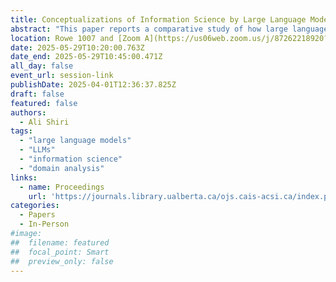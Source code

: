 ```yaml
---
title: Conceptualizations of Information Science by Large Language Models
abstract: "This paper reports a comparative study of how large language models understand and represent the domain of information science. Five large language models were selected for this study, namely ChatGPT, Perplexity.ai, Google Gemini, Meta AI and Claude. A set of five prompts was utilized in this study for comparison. The findings suggest differences and variations in how these LLMs conceptualize and represent information science, its definitions, and interdisciplinarity, theoretical models, and methods."
location: Rowe 1007 and [Zoom A](https://us06web.zoom.us/j/87262218920?pwd=5ioya8nZ6CaAVAsMQuMeC8MpMrUzjG.1)
date: 2025-05-29T10:20:00.763Z
date_end: 2025-05-29T10:45:00.471Z
all_day: false
event_url: session-link
publishDate: 2025-04-01T12:36:37.825Z
draft: false
featured: false
authors:
  - Ali Shiri
tags:
  - "large language models"
  - "LLMs"
  - "information science"
  - "domain analysis"
links:
  - name: Proceedings
    url: 'https://journals.library.ualberta.ca/ojs.cais-acsi.ca/index.php/cais-asci/article/view/1874'
categories:
  - Papers
  - In-Person
#image:
##  filename: featured
##  focal_point: Smart
##  preview_only: false
---
```

